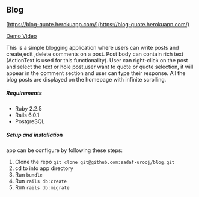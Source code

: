## Blog
 
[https://blog-quote.herokuapp.com/](https://blog-quote.herokuapp.com/)

[Demo Video](https://drive.google.com/open?id=1nqOgEwg9Ss7yrBNJwB_URfSQYKoiiL5D)

This is a simple blogging application where users can write posts and create,edit ,delete comments on a post.
Post body can contain rich text (ActionText is used for this functionality).
User can  right-click on the post and  select the text or hole post,user want to quote or quote selection, it will appear in the comment section and user can type their response.
All the blog posts are displayed on the homepage with infinite scrolling.

##### Requirements

* Ruby 2.2.5
* Rails 6.0.1
* PostgreSQL

##### Setup and installation
app can be configure by following these steps:
1. Clone the repo `git clone git@github.com:sadaf-urooj/blog.git`
2. cd to into app directory
3. Run `bundle`
4. Run `rails db:create` 
5. Run `rails db:migrate`

